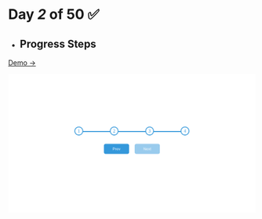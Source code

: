 # Day  *2* of 50 ✅

* ## Progress Steps

 [Demo → ](https://chapst1.github.io/50-days-of-js/day-2/)

![Primer Diseno](./screenshot/1.png)
